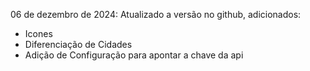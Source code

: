 06 de dezembro de 2024:
Atualizado a versão no github, adicionados:
- Icones
- Diferenciação de Cidades
- Adição de Configuração para apontar a chave da api
